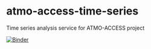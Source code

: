 # atmo-access-time-series
Time series analysis service for ATMO-ACCESS project

[![Binder](https://notebooks.gesis.org/binder/badge_logo.svg)](https://mybinder.org/v2/gh/pawel-wolff/atmo-access-time-series/HEAD?urlpath=/tree/app.ipynb)
